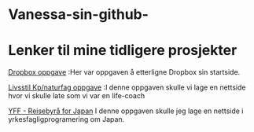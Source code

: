 # Vanessa-sin-github-
<!DOCTYPE html>
<html lang="en">
<head>
    <meta charset="UTF-8">
    <meta http-equiv="X-UA-Compatible" content="IE=edge">
    <meta name="viewport" content="width=device-width, initial-scale=1.0">
    <link rel="stylesheet" type="text/css" href="css/style.css">
    <title>Vanessa sin Github</title>
</head>
<body>
    <h1>Lenker til mine tidligere prosjekter</h1>
    <div id="links">
        <p><a href="https://nessa2422.github.io/Vanessa-sin-github/dropbox_html/">Dropbox oppgave</a>
        :Her var oppgaven å etterligne Dropbox sin startside.</p>
    <p><a href="https://nessa2422.github.io/Vanessa-sin-github/livsstil/">Livsstil Kp/naturfag oppgave</a>
        :I denne oppgaven skulle vi lage en nettside hvor vi skulle late som vi var en life-coach</p>
        <p><a href="https://nessa2422.github.io/Vanessa-sin-github/Web-design_Japan/">YFF - Reisebyrå for Japan</a> I denne oppgaven skulle jeg lage en nettside i yrkesfagligprogramering om Japan.</p>
    </div>
</body>
</html>
